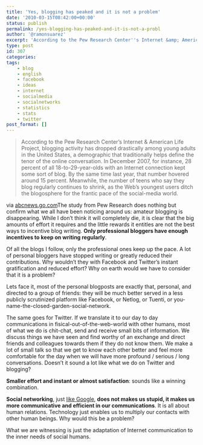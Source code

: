 ```yaml
---
title: 'Yes, blogging has peaked and it is not a problem'
date: '2010-03-15T08:42:00+00:00'
status: publish
permalink: /yes-blogging-has-peaked-and-it-is-not-a-probl
author: '@ramonsuarez'
excerpt: 'According to the Pew Research Center''s Internet &amp; American Life Project, blogging activity has dropped drastically among young adults in the United States, a demographic that traditionally helps define the tenor of the online conversation. In Dece...'
type: post
id: 307
categories:
tags:
    - blog
    - english
    - facebook
    - ideas
    - internet
    - socialmedia
    - socialnetworks
    - statistics
    - stats
    - twitter
post_format: []
---
```

> According to the Pew Research Center’s Internet &amp; American Life Project, blogging activity has dropped drastically among young adults in the United States, a demographic that traditionally helps define the tenor of the online conversation. In December 2007, for instance, 28 percent of all 18-to-29-year-olds with an Internet connection kept some sort of blog. By the same time last year, that number hovered around 15 percent. Meanwhile, the number of teens who say they blog regularly continues to shrink, as the Web’s youngest users ditch the blogosphere for the frantic pace of the social-media world.

via [abcnews.go.com](http://abcnews.go.com/m/screen?id=10088992)</div>The study from Pew Research does nothing but confirm what we all have been noticing around us: amateur blogging is disappearing. While I don’t think it will completely die, it is clear that the big amounts of effort it requires and the little rewards it entitles are not the best ways to incentive blog writing. **Only professional bloggers have enough incentives to keep on writing regularly**.

Of all the blogs I follow, only the professional ones keep up the pace. A lot of personal bloggers have stopped writing or greatly reduced their contributions. Why wouldn’t they with Facebook and Twitter’s instant gratification and reduced effort? Why on earth would we have to consider that it is a problem?

Lets face it, most of the personal blogposts are exactly that, personal, and directed to a group of friends: they will be much better served in a less publicly scrutinized platform like Facebook, or Netlog, or Tuenti, or you-name-the-closed-garden-social-network.

The same goes for Twitter. If we translate it to our day to day communications in fisical-out-of-the-web-world with other humans, most of what we do is chit-chat, send and receive small bits of information. We discuss things we have seen and find worthy of an exchange and direct friends and colleagues towards them if they do not know them. We make a lot of small talk so that we get to know each other better and feel more comfortable for the day when we will have more profound / serious / long conversations. Doesn’t it sound a lot like what we do on Twitter and blogging?

**Smaller effort and instant or almost satisfaction**: sounds like a winning combination.

**Social networking**, just [like Google](http://pewresearch.org/pubs/1499/google-does-it-make-us-stupid-experts-stakeholders-mostly-say-no), **does not makes us stupid, it makes us more communicative and efficient in our communications**. It is all about human relations. Technology just enables us to multiply our contacts with other human beings. Why would this be a problem?

What we are witnessing is just the adaptation of Internet communication to the inner needs of social humans.

</div>
